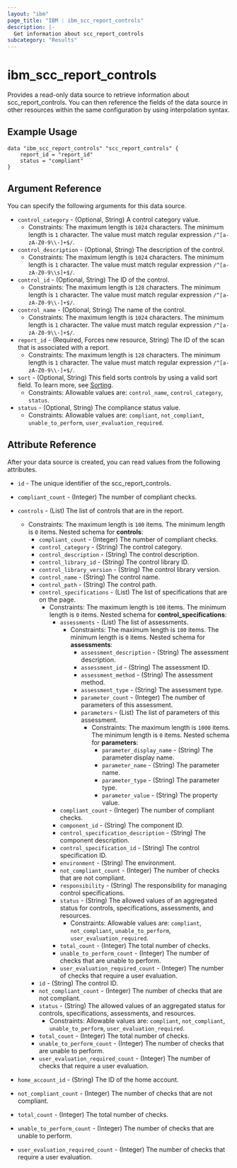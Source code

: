 ```yaml
---
layout: "ibm"
page_title: "IBM : ibm_scc_report_controls"
description: |-
  Get information about scc_report_controls
subcategory: "Results"
---
```


# ibm_scc_report_controls

Provides a read-only data source to retrieve information about scc_report_controls. You can then reference the fields of the data source in other resources within the same configuration by using interpolation syntax.

## Example Usage

```hcl
data "ibm_scc_report_controls" "scc_report_controls" {
	report_id = "report_id"
	status = "compliant"
}
```

## Argument Reference

You can specify the following arguments for this data source.

* `control_category` - (Optional, String) A control category value.
  * Constraints: The maximum length is `1024` characters. The minimum length is `1` character. The value must match regular expression `/^[a-zA-Z0-9\\-]+$/`.
* `control_description` - (Optional, String) The description of the control.
  * Constraints: The maximum length is `1024` characters. The minimum length is `1` character. The value must match regular expression `/^[a-zA-Z0-9\\s]+$/`.
* `control_id` - (Optional, String) The ID of the control.
  * Constraints: The maximum length is `128` characters. The minimum length is `1` character. The value must match regular expression `/^[a-zA-Z0-9\\-]+$/`.
* `control_name` - (Optional, String) The name of the control.
  * Constraints: The maximum length is `1024` characters. The minimum length is `1` character. The value must match regular expression `/^[a-zA-Z0-9\\-]+$/`.
* `report_id` - (Required, Forces new resource, String) The ID of the scan that is associated with a report.
  * Constraints: The maximum length is `128` characters. The minimum length is `1` character. The value must match regular expression `/^[a-zA-Z0-9\\-]+$/`.
* `sort` - (Optional, String) This field sorts controls by using a valid sort field. To learn more, see [Sorting](https://cloud.ibm.com/docs/api-handbook?topic=api-handbook-sorting).
  * Constraints: Allowable values are: `control_name`, `control_category`, `status`.
* `status` - (Optional, String) The compliance status value.
  * Constraints: Allowable values are: `compliant`, `not_compliant`, `unable_to_perform`, `user_evaluation_required`.

## Attribute Reference

After your data source is created, you can read values from the following attributes.

* `id` - The unique identifier of the scc_report_controls.
* `compliant_count` - (Integer) The number of compliant checks.

* `controls` - (List) The list of controls that are in the report.
  * Constraints: The maximum length is `100` items. The minimum length is `0` items.
Nested schema for **controls**:
	* `compliant_count` - (Integer) The number of compliant checks.
	* `control_category` - (String) The control category.
	* `control_description` - (String) The control description.
	* `control_library_id` - (String) The control library ID.
	* `control_library_version` - (String) The control library version.
	* `control_name` - (String) The control name.
	* `control_path` - (String) The control path.
	* `control_specifications` - (List) The list of specifications that are on the page.
	  * Constraints: The maximum length is `100` items. The minimum length is `0` items.
	Nested schema for **control_specifications**:
		* `assessments` - (List) The list of assessments.
		  * Constraints: The maximum length is `100` items. The minimum length is `0` items.
		Nested schema for **assessments**:
			* `assessment_description` - (String) The assessment description.
			* `assessment_id` - (String) The assessment ID.
			* `assessment_method` - (String) The assessment method.
			* `assessment_type` - (String) The assessment type.
			* `parameter_count` - (Integer) The number of parameters of this assessment.
			* `parameters` - (List) The list of parameters of this assessment.
			  * Constraints: The maximum length is `1000` items. The minimum length is `0` items.
			Nested schema for **parameters**:
				* `parameter_display_name` - (String) The parameter display name.
				* `parameter_name` - (String) The parameter name.
				* `parameter_type` - (String) The parameter type.
				* `parameter_value` - (String) The property value.
		* `compliant_count` - (Integer) The number of compliant checks.
		* `component_id` - (String) The component ID.
		* `control_specification_description` - (String) The component description.
		* `control_specification_id` - (String) The control specification ID.
		* `environment` - (String) The environment.
		* `not_compliant_count` - (Integer) The number of checks that are not compliant.
		* `responsibility` - (String) The responsibility for managing control specifications.
		* `status` - (String) The allowed values of an aggregated status for controls, specifications, assessments, and resources.
		  * Constraints: Allowable values are: `compliant`, `not_compliant`, `unable_to_perform`, `user_evaluation_required`.
		* `total_count` - (Integer) The total number of checks.
		* `unable_to_perform_count` - (Integer) The number of checks that are unable to perform.
		* `user_evaluation_required_count` - (Integer) The number of checks that require a user evaluation.
	* `id` - (String) The control ID.
	* `not_compliant_count` - (Integer) The number of checks that are not compliant.
	* `status` - (String) The allowed values of an aggregated status for controls, specifications, assessments, and resources.
	  * Constraints: Allowable values are: `compliant`, `not_compliant`, `unable_to_perform`, `user_evaluation_required`.
	* `total_count` - (Integer) The total number of checks.
	* `unable_to_perform_count` - (Integer) The number of checks that are unable to perform.
	* `user_evaluation_required_count` - (Integer) The number of checks that require a user evaluation.

* `home_account_id` - (String) The ID of the home account.

* `not_compliant_count` - (Integer) The number of checks that are not compliant.

* `total_count` - (Integer) The total number of checks.

* `unable_to_perform_count` - (Integer) The number of checks that are unable to perform.

* `user_evaluation_required_count` - (Integer) The number of checks that require a user evaluation.

